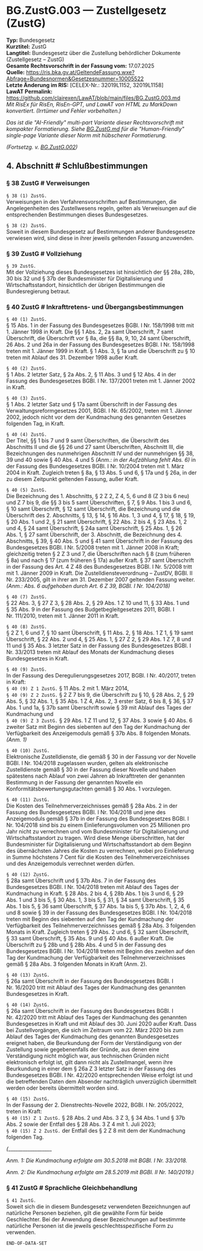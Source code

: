 # BG.ZustG.003 — Zustellgesetz (ZustG)
**Typ:** Bundesgesetz  
**Kurztitel:** ZustG  
**Langtitel:** Bundesgesetz über die Zustellung behördlicher Dokumente (Zustellgesetz – ZustG)  
**Gesamte Rechtsvorschrift in der Fassung vom:** 17.07.2025  
**Quelle:** https://ris.bka.gv.at/GeltendeFassung.wxe?Abfrage=Bundesnormen&Gesetzesnummer=10005522  
**Letzte Änderung im RIS:** [CELEX-Nr.: 32019L1152, 32019L1158]  
**LawAT Permalink:** https://github.com/clairexen/LawAT/blob/main/files/BG.ZustG.003.md  
*Mit RisEx für RisEn, RisEn-GPT, und LawAT von HTML zu MarkDown konvertiert. (Irrtümer und Fehler vorbehalten.)*

*Das ist die "AI-Friendly" multi-part Variante dieser Rechtsvorschrift mit kompakter Formatierung. Siehe [BG.ZustG.md](BG.ZustG.md) für die "Human-Friendly" single-page Variante dieser Norm mit hübscherer Formatierung.*

*(Fortsetzg. v. [BG.ZustG.002](BG.ZustG.002.md))*

## 4. Abschnitt # Schlußbestimmungen

### § 38 ZustG # Verweisungen

`§ 38 (1) ZustG.`  
Verweisungen in den Verfahrensvorschriften auf Bestimmungen, die Angelegenheiten des Zustellwesens regeln, gelten als Verweisungen auf die entsprechenden Bestimmungen dieses Bundesgesetzes.

`§ 38 (2) ZustG.`  
Soweit in diesem Bundesgesetz auf Bestimmungen anderer Bundesgesetze verwiesen wird, sind diese in ihrer jeweils geltenden Fassung anzuwenden.

### § 39 ZustG # Vollziehung

`§ 39 ZustG.`  
Mit der Vollziehung dieses Bundesgesetzes ist hinsichtlich der §§ 28a, 28b, 30 bis 32 und § 37b der Bundesminister für Digitalisierung und Wirtschaftsstandort, hinsichtlich der übrigen Bestimmungen die Bundesregierung betraut.

### § 40 ZustG # Inkrafttretens- und Übergangsbestimmungen

`§ 40 (1) ZustG.`  
§ 15 Abs. 1 in der Fassung des Bundesgesetzes BGBl. I Nr. 158/1998 tritt mit 1. Jänner 1998 in Kraft. Die §§ 1 Abs. 2, 2a samt Überschrift, 7 samt Überschrift, die Überschrift vor § 8a, die §§ 8a, 9, 10, 24 samt Überschrift, 26 Abs. 2 und 26a in der Fassung des Bundesgesetzes BGBl. I Nr. 158/1998 treten mit 1. Jänner 1999 in Kraft. § 1 Abs. 3, § 1a und die Überschrift zu § 10 treten mit Ablauf des 31. Dezember 1998 außer Kraft.

`§ 40 (2) ZustG.`  
§ 1 Abs. 2 letzter Satz, § 2a Abs. 2, § 11 Abs. 3 und § 12 Abs. 4 in der Fassung des Bundesgesetzes BGBl. I Nr. 137/2001 treten mit 1. Jänner 2002 in Kraft.

`§ 40 (3) ZustG.`  
§ 1 Abs. 2 letzter Satz und § 17a samt Überschrift in der Fassung des Verwaltungsreformgesetzes 2001, BGBl. I Nr. 65/2002, treten mit 1. Jänner 2002, jedoch nicht vor dem der Kundmachung des genannten Gesetzes folgenden Tag, in Kraft.

`§ 40 (4) ZustG.`  
Der Titel, §§ 1 bis 7 und 9 samt Überschriften, die Überschrift des Abschnitts II und die §§ 26 und 27 samt Überschriften, Abschnitt III, die Bezeichnungen des nunmehrigen Abschnitt IV und der nunmehrigen §§ 38, 39 und 40 sowie § 40 Abs. 4 und 5 *(Anm.: in der Aufzählung fehlt Abs. 6)* in der Fassung des Bundesgesetzes BGBl. I Nr. 10/2004 treten mit 1. März 2004 in Kraft. Zugleich treten § 8a, § 13 Abs. 5 und 6, § 17a und § 26a, in der zu diesem Zeitpunkt geltenden Fassung, außer Kraft.

`§ 40 (5) ZustG.`  
Die Bezeichnung des 1. Abschnitts, § 2 Z 2, Z 4, 5, 6 und 8 (Z 3 bis 6 neu) und Z 7 bis 9, die §§ 3 bis 5 samt Überschriften, § 7, § 9 Abs. 1 bis 3 und 6, § 10 samt Überschrift, § 12 samt Überschrift, die Bezeichnung und die Überschrift des 2. Abschnitts, § 13, § 14, § 16 Abs. 1, 3 und 4, § 17, § 18, § 19, § 20 Abs. 1 und 2, § 21 samt Überschrift, § 22 Abs. 2 bis 4, § 23 Abs. 1, 2 und 4, § 24 samt Überschrift, § 24a samt Überschrift, § 25 Abs. 1, § 26 Abs. 1, § 27 samt Überschrift, der 3. Abschnitt, die Bezeichnung des 4. Abschnitts, § 39, § 40 Abs. 5 und § 41 samt Überschrift in der Fassung des Bundesgesetzes BGBl. I Nr. 5/2008 treten mit 1. Jänner 2008 in Kraft; gleichzeitig treten § 2 Z 3 und 7, die Überschriften nach § 8 (zum früheren § 8a) und nach § 17 (zum früheren § 17a) außer Kraft. § 37 samt Überschrift in der Fassung des Art. 4 Z 48 des Bundesgesetzes BGBl. I Nr. 5/2008 tritt mit 1. Jänner 2009 in Kraft. Die Zustelldiensteverordnung – ZustDV, BGBl. II Nr. 233/2005, gilt in ihrer am 31. Dezember 2007 geltenden Fassung weiter.
*(Anm.: Abs. 6 aufgehoben durch Art. 6 Z 39, BGBl. I Nr. 104/2018)*

`§ 40 (7) ZustG.`  
§ 22 Abs. 3, § 27 Z 3, § 28 Abs. 2, § 29 Abs. 1 Z 10 und 11, § 33 Abs. 1 und § 35 Abs. 9 in der Fassung des Budgetbegleitgesetzes 2011, BGBl. I Nr. 111/2010, treten mit 1. Jänner 2011 in Kraft.

`§ 40 (8) ZustG.`  
§ 2 Z 1, 6 und 7, § 10 samt Überschrift, § 11 Abs. 2, § 18 Abs. 1 Z 1, § 19 samt Überschrift, § 22 Abs. 2 und 4, § 25 Abs. 1, § 27 Z 2, § 29 Abs. 1 Z 7, 8 und 11 und § 35 Abs. 3 letzter Satz in der Fassung des Bundesgesetzes BGBl. I Nr. 33/2013 treten mit Ablauf des Monats der Kundmachung dieses Bundesgesetzes in Kraft.

`§ 40 (9) ZustG.`  
In der Fassung des Deregulierungsgesetzes 2017, BGBl. I Nr. 40/2017, treten in Kraft:  
`§ 40 (9) Z 1 ZustG.`
§ 11 Abs. 2 mit 1. März 2014,  
`§ 40 (9) Z 2 ZustG.`
§ 2 Z 7 bis 9, die Überschrift zu § 10, § 28 Abs. 2, § 29 Abs. 5, § 32 Abs. 1, § 35 Abs. 1 Z 4, Abs. 2, 3 erster Satz, 6 bis 8, § 36, § 37 Abs. 1 und 1a, § 37b samt Überschrift sowie § 39 mit Ablauf des Tages der Kundmachung und  
`§ 40 (9) Z 3 ZustG.`
§ 29 Abs. 1 Z 11 und 12, § 37 Abs. 3 sowie § 40 Abs. 6 zweiter Satz mit Beginn des siebenten auf den Tag der Kundmachung der Verfügbarkeit des Anzeigemoduls gemäß § 37b Abs. 8 folgenden Monats.*(Anm. 1)*

`§ 40 (10) ZustG.`  
Elektronische Zustelldienste, die gemäß § 30 in der Fassung vor der Novelle BGBl. I Nr. 104/2018 zugelassen wurden, gelten als elektronische Zustelldienste gemäß § 30 in der Fassung dieser Novelle und haben spätestens nach Ablauf von zwei Jahren ab Inkrafttreten der genannten Bestimmung in der Fassung der genannten Novelle ein Konformitätsbewertungsgutachten gemäß § 30 Abs. 1 vorzulegen.

`§ 40 (11) ZustG.`  
Die Kosten des Teilnehmerverzeichnisses gemäß § 28a Abs. 2 in der Fassung des Bundesgesetzes BGBl. I Nr. 104/2018 und jene des Anzeigemoduls gemäß § 37b in der Fassung des Bundesgesetzes BGBl. I Nr. 104/2018 sind bis zu einem Einlieferungsvolumen von 25 Millionen pro Jahr nicht zu verrechnen und vom Bundesminister für Digitalisierung und Wirtschaftsstandort zu tragen. Wird diese Menge überschritten, hat der Bundesminister für Digitalisierung und Wirtschaftsstandort ab dem Beginn des übernächsten Jahres die Kosten zu verrechnen, wobei pro Einlieferung in Summe höchstens 7 Cent für die Kosten des Teilnehmerverzeichnisses und des Anzeigemoduls verrechnet werden dürfen.

`§ 40 (12) ZustG.`  
§ 28a samt Überschrift und § 37b Abs. 7 in der Fassung des Bundesgesetzes BGBl. I Nr. 104/2018 treten mit Ablauf des Tages der Kundmachung in Kraft. § 28 Abs. 2 bis 4, § 28b Abs. 1 bis 3 und 6, § 29 Abs. 1 und 3 bis 5, § 30 Abs. 1, 3 bis 5, § 31, § 34 samt Überschrift, § 35 Abs. 1 bis 5, § 36 samt Überschrift, § 37 Abs. 1a bis 5, § 37b Abs. 1, 2, 4, 6 und 8 sowie § 39 in der Fassung des Bundesgesetzes BGBl. I Nr. 104/2018 treten mit Beginn des siebenten auf den Tag der Kundmachung der Verfügbarkeit des Teilnehmerverzeichnisses gemäß § 28a Abs. 3 folgenden Monats in Kraft. Zugleich treten § 29 Abs. 2 und 6, § 32 samt Überschrift, § 33 samt Überschrift, § 35 Abs. 9 und § 40 Abs. 6 außer Kraft. Die Überschrift zu § 28b und § 28b Abs. 4 und 5 in der Fassung des Bundesgesetzes BGBl. I Nr. 104/2018 treten mit Beginn des zweiten auf den Tag der Kundmachung der Verfügbarkeit des Teilnehmerverzeichnisses gemäß § 28a Abs. 3 folgenden Monats in Kraft (Anm. 2).

`§ 40 (13) ZustG.`  
§ 26a samt Überschrift in der Fassung des Bundesgesetzes BGBl. I Nr. 16/2020 tritt mit Ablauf des Tages der Kundmachung des genannten Bundesgesetzes in Kraft.

`§ 40 (14) ZustG.`  
§ 26a samt Überschrift in der Fassung des Bundesgesetzes BGBl. I Nr. 42/2020 tritt mit Ablauf des Tages der Kundmachung des genannten Bundesgesetzes in Kraft und mit Ablauf des 30. Juni 2020 außer Kraft. Dass bei Zustellvorgängen, die sich im Zeitraum vom 22. März 2020 bis zum Ablauf des Tages der Kundmachung des genannten Bundesgesetzes ereignet haben, die Beurkundung der Form der Verständigung von der Zustellung sowie gegebenenfalls der Gründe, aus denen eine Verständigung nicht möglich war, aus technischen Gründen nicht elektronisch erfolgt ist, gilt dann nicht als Zustellmangel, wenn ihre Beurkundung in einer dem § 26a Z 3 letzter Satz in der Fassung des Bundesgesetzes BGBl. I Nr. 42/2020 entsprechenden Weise erfolgt ist und die betreffenden Daten dem Absender nachträglich unverzüglich übermittelt werden oder bereits übermittelt worden sind.

`§ 40 (15) ZustG.`  
In der Fassung der 2. Dienstrechts-Novelle 2022, BGBl. I Nr. 205/2022, treten in Kraft:  
`§ 40 (15) Z 1 ZustG.`
§ 28 Abs. 2 und Abs. 3 Z 3, § 34 Abs. 1 und § 37b Abs. 2 sowie der Entfall des § 28 Abs. 3 Z 4 mit 1. Juli 2023;  
`§ 40 (15) Z 2 ZustG.`
der Entfall des § 2 Z 8 mit dem der Kundmachung folgenden Tag.

*(*__________________

*Anm. 1: Die Kundmachung erfolgte am 30.5.2018 mit BGBl. I Nr. 33/2018.*

*Anm. 2: Die Kundmachung erfolgte am 28.5.2019 mit BGBl. II Nr. 140/2019.)*

### § 41 ZustG # Sprachliche Gleichbehandlung

`§ 41 ZustG.`  
Soweit sich die in diesem Bundesgesetz verwendeten Bezeichnungen auf natürliche Personen beziehen, gilt die gewählte Form für beide Geschlechter. Bei der Anwendung dieser Bezeichnungen auf bestimmte natürliche Personen ist die jeweils geschlechtsspezifische Form zu verwenden.

`END-OF-DATA-SET`
